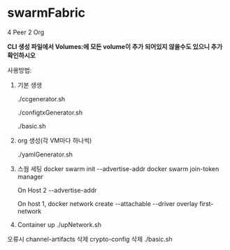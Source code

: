 # swarmFabric

4 Peer 2 Org

**CLI 생성 파일에서 Volumes:에 모든 volume이 추가 되어있지 않을수도 있으니 추가 확인하시오**



사용방법: 

1. 기본 생생

   ./ccgenerator.sh

   ./configtxGenerator.sh

   ./basic.sh

3. org 생성(각 VM마다 하나씩)

   ./yamlGenerator.sh
   
5. 스웜 세팅
     docker swarm init --advertise-addr <host-1 ip address>
     docker swarm join-token manager
     
     On Host 2
     <output from join-token manager> --advertise-addr <host n ip>
      
     On host 1,
     docker network create --attachable --driver overlay first-network

6. Container up 
     ./upNetwork.sh

 오류시 
     channel-artifacts 삭제
     crypto-config 삭제 
     ./basic.sh
